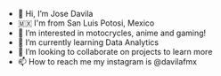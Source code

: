- 👋 Hi, I’m Jose Davila
- :mexico: I'm from San Luis Potosi, Mexico
- 👀 I’m interested in motocrycles, anime and gaming!
- 🌱 I’m currently learning Data Analytics
- 💞️ I’m looking to collaborate on projects to learn more
- 📫 How to reach me my instagram is @davilafmx

<!---
davilafmx/davilafmx is a ✨ special ✨ repository because its `README.md` (this file) appears on your GitHub profile.
You can click the Preview link to take a look at your changes.
--->
